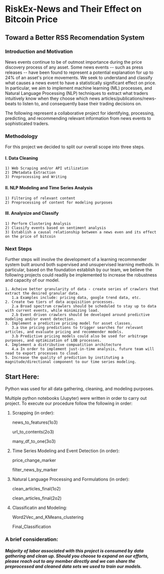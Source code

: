 # RiskEx-News and Their Effect on Bitcoin Price
## Toward a Better RSS Recomendation System



### Introduction and Motivation

News events continue to be of outmost importance during the price discovery process of any asset. Some news events -- such as press releases -- have been found to represent a potential explanation for up to 24% of an asset's price movements. We seek to understand and classify what causes a news event to have a statistically significant effect on price. In particular, we aim to implement machine learning (ML) processes, and Natural Language Processing (NLP) techniques to extract what traders intuitively know when they choose which news articles/publications/news-beats to listen to, and consequently base their trading decisions on. 

The following represent a collaborative project for identifying, processing, predicting, and recommending relevant information from news events to sophisticated traders.



### Methodology
For this project we decided to split our overall scope into three steps. 
 
#### I. Data Cleaning
    1) Web Scraping and/or API utilization
    2) IMetadata Extraction
    3) Preprocessing and Writing

#### II. NLP Modeling and Time Series Analysis
    1) Filtering of relevant content 
    2) Preprocessing of content for modeling purposes

#### III. Analysize and Classify
    1) Perform Clustering Analysis
    2) Classify events based on sentiment analysis
    3) Establish a causal relationship between a news even and its effect on the price of bitcoin 



### Next Steps
Further steps will involve the development of a learning recommender system built around both supervised and unsupervised learning methods. In particular, based on the foundation establish by our team, we believe the following projects could readily be implemented to increase the robustness and capacity of our model.

    1. Acheive better granularity of data - create series of crawlers that extract the desired granular data.
       1.a Examples include: pricing data, google trend data, etc.  
    2. Create two tiers of data acquisition processes.
       2.a Broad spectrum crawlers should be scheduled to stay up to data with current events, while minimizing load. 
       2.b Event driven crawlers should be developed around predictive modeling and/or event detection.
    3. Implement a predictive pricing model for asset classes. 
       3.a Use pricing predictions to trigger searches for relevant articles, and evaluate pricing and recommender models.
       3.b Predictive pricing models could also be used for arbitrage purposes, and optimization of LOB processes.
    4. Implement a distributive compuatition architecture
       4.a In order to implement just-in-time analysis, future team will nead to export processes to cloud.
    5. Increase the quality of prediction by instituting a magnitude/directional component to our time series modeling.



## Start Here:
Python was used for all data gathering, cleaning, and modeling purposes.

Multiple python notebooks (Jupyter) were written in order to carry out project. To execute our procedure follow the following in order:

1) Scrapping (in order):

    news_to_features(1o3)
    
    url_to_contents(2o3)
    
    many_df_to_one(3o3)
        
2) Time Series Modeling and Event Detection (in order): 

    price_change_marker	
    
    filter_news_by_marker

3) Natural Language Processing and Formulations (in order):

    clean_articles_final(1o2)
    
    clean_articles_final(2o2)
     
 4) Classificatin and Modeling:

    Word2Vec_and_KMeans_clustering
    
    Final_Classification
  
  
  
   

### A brief consideration:
##### Majority of labor associated with this project is consumed by data gathering and clean up. Should you choose to expand on our efforts, please reach out to any member directly and we can share the preprocessed and cleaned data sets we used to train our models. 

